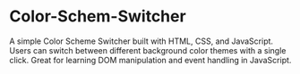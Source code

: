 # Color-Schem-Switcher
A simple Color Scheme Switcher built with HTML, CSS, and JavaScript. Users can switch between different background color themes with a single click. Great for learning DOM manipulation and event handling in JavaScript.
